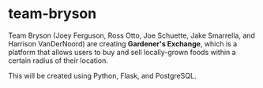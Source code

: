 # team-bryson

Team Bryson (Joey Ferguson, Ross Otto, Joe Schuette, Jake Smarrella, and Harrison VanDerNoord) are
creating **Gardener's Exchange**, which is a platform that allows users to buy and sell locally-grown
foods within a certain radius of their location.  
  
This will be created using Python, Flask, and PostgreSQL.
